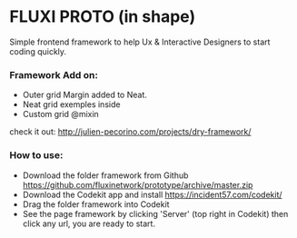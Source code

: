 # FLUXI PROTO (in shape)

Simple frontend framework to help Ux & Interactive Designers to start coding quickly.

### Framework Add on:
- Outer grid Margin added to Neat.
- Neat grid exemples inside
- Custom grid @mixin

check it out:
http://julien-pecorino.com/projects/dry-framework/

### How to use:
- Download the folder framework from Github
https://github.com/fluxinetwork/prototype/archive/master.zip
- Download the Codekit app and install
https://incident57.com/codekit/
- Drag the folder framework into Codekit
- See the page framework by clicking 'Server' (top right in Codekit) then click any url, you are ready to start.



